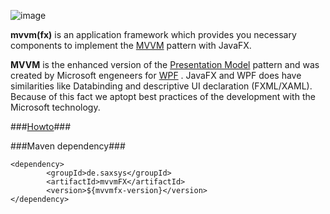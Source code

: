 ![image](http://www.buildpath.de/mvvm/mvvmfx.png)

__mvvm(fx)__ is an application framework which provides you necessary components to implement the [MVVM](../../wiki/MVVM "MVVM") pattern with JavaFX.

__MVVM__ is the enhanced version of the [Presentation Model](http://martinfowler.com/eaaDev/PresentationModel.html "Presentation Model") pattern and was created by Microsoft engeneers for [WPF](http://msdn.microsoft.com/en-us/library/ms754130.aspx "WPF") . JavaFX and WPF does have similarities like Databinding and descriptive UI declaration (FXML/XAML). Because of this fact we aptopt best practices of the development with the Microsoft technology.

###[Howto](../../wiki "Howto")###

###Maven dependency###

```
<dependency>
		<groupId>de.saxsys</groupId>
		<artifactId>mvvmFX</artifactId>
		<version>${mvvmfx-version}</version>
</dependency>
```

